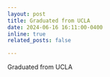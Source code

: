 ```yaml
---
layout: post
title: Graduated from UCLA
date: 2024-06-16 16:11:00-0400
inline: true
related_posts: false

---
```


Graduated from UCLA